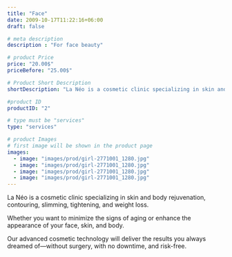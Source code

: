 ```yaml
---
title: "Face"
date: 2009-10-17T11:22:16+06:00
draft: false

# meta description
description : "For face beauty"

# product Price
price: "20.00$"
priceBefore: "25.00$"

# Product Short Description
shortDescription: "La Néo is a cosmetic clinic specializing in skin and body rejuvenation, contouring, slimming, tightening, and weight loss."

#product ID
productID: "2"

# type must be "services"
type: "services"

# product Images
# first image will be shown in the product page
images:
  - image: "images/prod/girl-2771001_1280.jpg"
  - image: "images/prod/girl-2771001_1280.jpg"
  - image: "images/prod/girl-2771001_1280.jpg"
  - image: "images/prod/girl-2771001_1280.jpg"
---
```


La Néo is a cosmetic clinic specializing in skin and body rejuvenation, contouring, slimming, tightening, and weight loss. 

Whether you want to minimize the signs of aging or enhance the appearance of your face, skin, and body. 

Our advanced cosmetic technology will deliver the results you always dreamed of—without surgery, with no downtime, and risk-free.